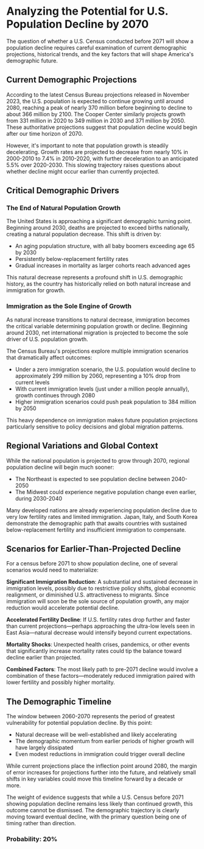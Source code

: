 # Analyzing the Potential for U.S. Population Decline by 2070

The question of whether a U.S. Census conducted before 2071 will show a population decline requires careful examination of current demographic projections, historical trends, and the key factors that will shape America's demographic future.

## Current Demographic Projections

According to the latest Census Bureau projections released in November 2023, the U.S. population is expected to continue growing until around 2080, reaching a peak of nearly 370 million before beginning to decline to about 366 million by 2100. The Cooper Center similarly projects growth from 331 million in 2020 to 349 million in 2030 and 371 million by 2050. These authoritative projections suggest that population decline would begin after our time horizon of 2070.

However, it's important to note that population growth is steadily decelerating. Growth rates are projected to decrease from nearly 10% in 2000-2010 to 7.4% in 2010-2020, with further deceleration to an anticipated 5.5% over 2020-2030. This slowing trajectory raises questions about whether decline might occur earlier than currently projected.

## Critical Demographic Drivers

### The End of Natural Population Growth

The United States is approaching a significant demographic turning point. Beginning around 2030, deaths are projected to exceed births nationally, creating a natural population decrease. This shift is driven by:

- An aging population structure, with all baby boomers exceeding age 65 by 2030
- Persistently below-replacement fertility rates
- Gradual increases in mortality as larger cohorts reach advanced ages

This natural decrease represents a profound shift in U.S. demographic history, as the country has historically relied on both natural increase and immigration for growth.

### Immigration as the Sole Engine of Growth

As natural increase transitions to natural decrease, immigration becomes the critical variable determining population growth or decline. Beginning around 2030, net international migration is projected to become the sole driver of U.S. population growth.

The Census Bureau's projections explore multiple immigration scenarios that dramatically affect outcomes:
- Under a zero immigration scenario, the U.S. population would decline to approximately 299 million by 2060, representing a 10% drop from current levels
- With current immigration levels (just under a million people annually), growth continues through 2080
- Higher immigration scenarios could push peak population to 384 million by 2050

This heavy dependence on immigration makes future population projections particularly sensitive to policy decisions and global migration patterns.

## Regional Variations and Global Context

While the national population is projected to grow through 2070, regional population decline will begin much sooner:
- The Northeast is expected to see population decline between 2040-2050
- The Midwest could experience negative population change even earlier, during 2030-2040

Many developed nations are already experiencing population decline due to very low fertility rates and limited immigration. Japan, Italy, and South Korea demonstrate the demographic path that awaits countries with sustained below-replacement fertility and insufficient immigration to compensate.

## Scenarios for Earlier-Than-Projected Decline

For a census before 2071 to show population decline, one of several scenarios would need to materialize:

**Significant Immigration Reduction**: A substantial and sustained decrease in immigration levels, possibly due to restrictive policy shifts, global economic realignment, or diminished U.S. attractiveness to migrants. Since immigration will soon be the sole source of population growth, any major reduction would accelerate potential decline.

**Accelerated Fertility Decline**: If U.S. fertility rates drop further and faster than current projections—perhaps approaching the ultra-low levels seen in East Asia—natural decrease would intensify beyond current expectations.

**Mortality Shocks**: Unexpected health crises, pandemics, or other events that significantly increase mortality rates could tip the balance toward decline earlier than projected.

**Combined Factors**: The most likely path to pre-2071 decline would involve a combination of these factors—moderately reduced immigration paired with lower fertility and possibly higher mortality.

## The Demographic Timeline

The window between 2060-2070 represents the period of greatest vulnerability for potential population decline. By this point:
- Natural decrease will be well-established and likely accelerating
- The demographic momentum from earlier periods of higher growth will have largely dissipated
- Even modest reductions in immigration could trigger overall decline

While current projections place the inflection point around 2080, the margin of error increases for projections further into the future, and relatively small shifts in key variables could move this timeline forward by a decade or more.

The weight of evidence suggests that while a U.S. Census before 2071 showing population decline remains less likely than continued growth, this outcome cannot be dismissed. The demographic trajectory is clearly moving toward eventual decline, with the primary question being one of timing rather than direction.

### Probability: 20%